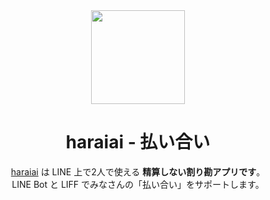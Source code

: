 <div align="center">
  <img width="150" src="http://placehold.jp/3d4070/ffffff/150x150.png" />
</div>
<h1 align="center">haraiai - 払い合い</h1>
<p align="center">
  <a href="">haraiai</a> は LINE 上で2人で使える <b>精算しない割り勘アプリです</b>。<br />
  LINE Bot と LIFF でみなさんの「払い合い」をサポートします。
</p>
<div align="center"></div>

